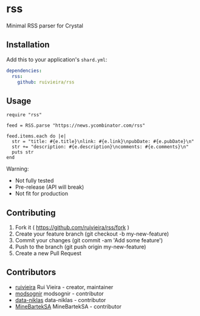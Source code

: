 # rss

Minimal RSS parser for Crystal

## Installation

Add this to your application's `shard.yml`:

```yaml
dependencies:
  rss:
    github: ruivieira/rss
```

## Usage

```crystal
require "rss"

feed = RSS.parse "https://news.ycombinator.com/rss"

feed.items.each do |e|
  str = "title: #{e.title}\nlink: #{e.link}\npubDate: #{e.pubDate}\n"
  str += "description: #{e.description}\ncomments: #{e.comments}\n"
  puts str
end
```

Warning:

- Not fully tested
- Pre-release (API will break)
- Not fit for production

## Contributing

1. Fork it ( https://github.com/ruivieira/rss/fork )
2. Create your feature branch (git checkout -b my-new-feature)
3. Commit your changes (git commit -am 'Add some feature')
4. Push to the branch (git push origin my-new-feature)
5. Create a new Pull Request

## Contributors

- [ruivieira](https://github.com/ruivieira) Rui Vieira - creator, maintainer
- [modsognir](https://github.com/modsognir) modsognir - contributor
- [data-niklas](https://github.com/data-niklas) data-niklas - contributor
- [MineBartekSA](https://github.com/minebarteksa) MineBartekSA - contributor
